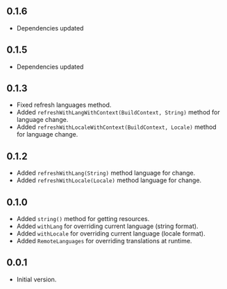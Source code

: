 ## 0.1.6

* Dependencies updated

## 0.1.5

* Dependencies updated

## 0.1.3

* Fixed refresh languages method.
* Added `refreshWithLangWithContext(BuildContext, String)` method for language change.
* Added `refreshWithLocaleWithContext(BuildContext, Locale)` method for language change.

## 0.1.2

* Added `refreshWithLang(String)` method language for change.
* Added `refreshWithLocale(Locale)` method language for change.

## 0.1.0

* Added `string()` method for getting resources.
* Added `withLang` for overriding current language (string format).
* Added `withLocale` for overriding current language (locale format).
* Added `RemoteLanguages` for overriding translations at runtime.

## 0.0.1

* Initial version.
